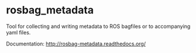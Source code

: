# rosbag_metadata
Tool for collecting and writing metadata to ROS bagfiles or to accompanying yaml files.

Documentation:
http://rosbag-metadata.readthedocs.org/
